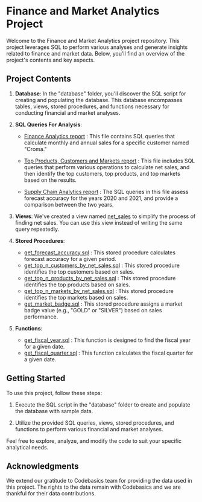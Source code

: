 # Finance and Market Analytics Project

Welcome to the Finance and Market Analytics project repository. This project leverages SQL to perform various analyses and generate insights related to finance and market data. Below, you'll find an overview of the project's contents and key aspects.

## Project Contents

1. **Database**: In the "database" folder, you'll discover the SQL script for creating and populating the database. This database encompasses tables, views, stored procedures, and functions necessary for conducting financial and market analyses.


2. **SQL Queries For Analysis**:
   - [Finance Analytics report](https://github.com/jainil20/SQL---Finance-and-Market-Analysis/blob/main/Queries%20for%20Analysis/Finance%20Analytics%20SQL%20Queries.sql) : This file contains SQL queries that calculate monthly and annual sales for a specific customer named "Croma."

   - [Top Products, Customers and Markets report](https://github.com/jainil20/SQL---Finance-and-Market-Analysis/blob/main/Queries%20for%20Analysis/Top%20Products%2C%20Customers%2C%20Markets%20SQL%20Queries.sql) : This file includes SQL queries that perform various operations to calculate net sales, and then identify the top customers, top products, and top markets based on the results.

   - [Supply Chain Analytics report](https://github.com/jainil20/SQL---Finance-and-Market-Analysis/blob/main/Queries%20for%20Analysis/Supply%20Chain%20Analytics%20SQL%20Queries.sql) : The SQL queries in this file assess forecast accuracy for the years 2020 and 2021, and provide a comparison between the two years.

3. **Views**: We've created a view named [net_sales](https://github.com/jainil20/SQL---Finance-and-Market-Analysis/blob/main/Views%20and%20Functions/net_sales.sql) to simplify the process of finding net sales. You can use this view instead of writing the same query repeatedly.

4. **Stored Procedures**:
   - [get_forecast_accuracy.sql](https://github.com/jainil20/SQL---Finance-and-Market-Analysis/blob/main/Stored%20Procedures/get_forecast_accuracy.sql) : This stored procedure calculates forecast accuracy for a given period.
   - [get_top_n_customers_by_net_sales.sql](https://github.com/jainil20/SQL---Finance-and-Market-Analysis/blob/main/Stored%20Procedures/get_top_n_customers_by_net_sales.sql) : This stored procedure identifies the top customers based on sales.
   - [get_top_n_products_by_net_sales.sql](https://github.com/jainil20/SQL---Finance-and-Market-Analysis/blob/main/Stored%20Procedures/get_top_n_products_by_net_sales.sql) : This stored procedure identifies the top products based on sales.
   - [get_top_n_markets_by_net_sales.sql](https://github.com/jainil20/SQL---Finance-and-Market-Analysis/blob/main/Stored%20Procedures/get_top_n_markets_by_net_sales.sql) : This stored procedure identifies the top markets based on sales.
   - [get_market_badge.sql](https://github.com/jainil20/SQL---Finance-and-Market-Analysis/blob/main/Stored%20Procedures/get_market_badge.sql) : This stored procedure assigns a market badge value (e.g., "GOLD" or "SILVER") based on sales performance.

5. **Functions**:
   - [get_fiscal_year.sql](https://github.com/jainil20/SQL---Finance-and-Market-Analysis/blob/main/Views%20and%20Functions/get_fiscal_year.sql) : This function is designed to find the fiscal year for a given date.
   - [get_fiscal_quarter.sql](https://github.com/jainil20/SQL---Finance-and-Market-Analysis/blob/main/Views%20and%20Functions/get_fiscal_quarter.sql) : This function calculates the fiscal quarter for a given date.

## Getting Started

To use this project, follow these steps:

1. Execute the SQL script in the "database" folder to create and populate the database with sample data.

2. Utilize the provided SQL queries, views, stored procedures, and functions to perform various financial and market analyses.

Feel free to explore, analyze, and modify the code to suit your specific analytical needs.


## Acknowledgments

We extend our gratitude to Codebasics team for providing the data used in this project. The rights to the data remain with Codebasics and we are thankful for their data contributions.
